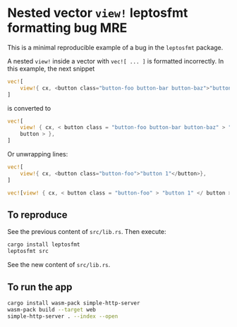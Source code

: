 # Nested vector `view!` leptosfmt formatting bug MRE

This is a minimal reproducible example of a bug in the `leptosfmt` package.

A nested `view!` inside a vector with `vec![ ... ]` is formatted incorrectly. In this example, the next snippet

```rust
vec![
    view!{ cx, <button class="button-foo button-bar button-baz">"button 1"</button>},
]
```

is converted to

```rust
vec![
    view! { cx, < button class = "button-foo button-bar button-baz" > "button 1" </
    button > },
]
```

Or unwrapping lines:

```rust
vec![
    view!{ cx, <button class="button-foo">"button 1"</button>},
]
```

```rust
vec![view! { cx, < button class = "button-foo" > "button 1" </ button > },]
```

## To reproduce

See the previous content of `src/lib.rs`. Then execute:

```bash
cargo install leptosfmt
leptosfmt src
```

See the new content of `src/lib.rs`.

## To run the app

```bash
cargo install wasm-pack simple-http-server
wasm-pack build --target web
simple-http-server . --index --open
```
